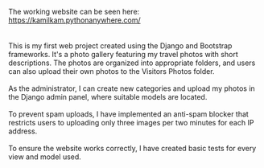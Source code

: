The working website can be seen here:
https://kamilkam.pythonanywhere.com/
<br>
<br>
<br>
This is my first web project created using the Django and Bootstrap frameworks. It's a photo gallery featuring my travel photos with short descriptions. The photos are organized into appropriate folders, and users can also upload their own photos to the Visitors Photos folder.
<br>
<br>
As the administrator, I can create new categories and upload my photos in the Django admin panel, where suitable models are located.
<br>
<br>
To prevent spam uploads, I have implemented an anti-spam blocker that restricts users to uploading only three images per two minutes for each IP address.
<br>
<br>
To ensure the website works correctly, I have created basic tests for every view and model used.
